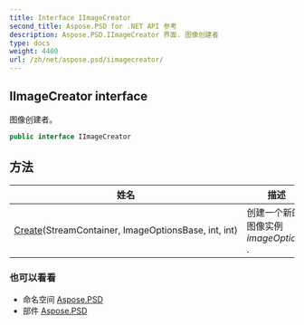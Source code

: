 ```yaml
---
title: Interface IImageCreator
second_title: Aspose.PSD for .NET API 参考
description: Aspose.PSD.IImageCreator 界面. 图像创建者
type: docs
weight: 4400
url: /zh/net/aspose.psd/iimagecreator/
---
```

## IImageCreator interface

图像创建者。

```csharp
public interface IImageCreator
```

## 方法

| 姓名 | 描述 |
| --- | --- |
| [Create](../../aspose.psd/iimagecreator/create/)(StreamContainer, ImageOptionsBase, int, int) | 创建一个新的图像实例*imageOptions* . |

### 也可以看看

* 命名空间 [Aspose.PSD](../../aspose.psd/)
* 部件 [Aspose.PSD](../../)


